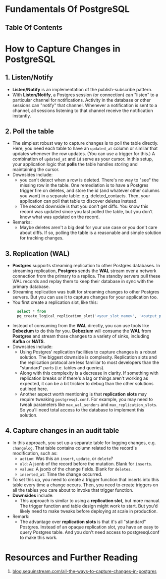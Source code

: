 # Fundamentals Of PostgreSQL

## Table Of Contents

# How to Capture Changes in PostgreSQL

## 1. Listen/Notify

- **Listen/Notify** is an implementation of the publish-subscribe pattern.
- With **Listen/Notify**, a Postgres session (or connection) can "listen" to a particular channel for notifications. Activity in the database or other sessions can "notify" that channel. Whenever a notification is sent to a channel, all sessions listening to that channel receive the notification instantly.

## 2. Poll the table

- The simplest robust way to capture changes is to poll the table directly. Here, you need each table to have an `updated_at` column or similar that updates whenever the row updates. (You can use a trigger for this.) A combination of `updated_at` and `id` serve as your cursor. In this setup, your application logic that **polls** the table handles storing and maintaining the cursor.
- Downsides include:
  - you can't detect when a row is deleted. There's no way to "see" the missing row in the table. One remediation is to have a Postgres trigger fire on deletes, and store the id (and whatever other columns you want) in a separate table: e.g. deleted_contacts. Then, your application can poll that table to discover deletes instead.
  - The second downside is that you don't get diffs. You know this record was updated since you last polled the table, but you don't know what was updated on the record.
- Remarks:
  - Maybe deletes aren't a big deal for your use case or you don't care about diffs. If so, polling the table is a reasonable and simple solution for tracking changes.

## 3. Replication (WAL)

- **Postgres** supports streaming replication to other Postgres databases. In streaming replication, **Postgres** sends the **WAL** stream over a network connection from the primary to a replica. The standby servers pull these WAL records and replay them to keep their database in sync with the primary database.
- Streaming replication was built for streaming changes to other Postgres servers. But you can use it to capture changes for your application too.
- You first create a replication slot, like this:
  ```sql
    select * from
    pg_create_logical_replication_slot('<your_slot_name>', '<output_plugin>');
  ```
- Instead of consuming from the **WAL** directly, you can use tools like **Debezium** to do this for you. **Debezium** will consume the **WAL** from **Postgres** and stream those changes to a variety of sinks, including **Kafka** or **NATS**.
- Downsides include:
  - Using Postgres' replication facilities to capture changes is a robust solution. The biggest downside is complexity. Replication slots and the replication protocol are less familiar to most developers than the "standard" parts (i.e. tables and queries).
  - Along with this complexity is a decrease in clarity. If something with replication breaks or if there's a lag or things aren't working as expected, it can be a bit trickier to debug than the other solutions outlined here.
  - Another aspect worth mentioning is that **replication slots** may require tweaking `postgresql.conf`. For example, you may need to tweak parameters like `max_wal_senders` and `max_replication_slots`. So you'll need total access to the database to implement this solution.

## 4. Capture changes in an audit table

- In this approach, you set up a separate table for logging changes, e.g. `changelog`. That table contains column related to the record's modification, such as:
  - `action`: Was this an `insert`, `update`, or `delete`?
  - `old`: A jsonb of the record before the mutation. Blank for `inserts`.
  - `values`: A jsonb of the change fields. Blank for `deletes`.
  - `inserted_at`: Time the change occurred.
- To set this up, you need to create a trigger function that inserts into this table every time a change occurs. Then, you need to create triggers on all the tables you care about to invoke that trigger function.
- **Downsides** include:
  - This approach is similar to using a **replication slot**, but more manual. The trigger function and table design might work to start. But you'd likely need to make tweaks before deploying at scale in production.
- Remark:
  - The advantage over **replication slots** is that it's all "standard" Postgres. Instead of an opaque replication slot, you have an easy to query Postgres table. And you don't need access to postgresql.conf to make this work.

# Resources and Further Reading
1. [blog.sequinstream.com/all-the-ways-to-capture-changes-in-postgres](https://blog.sequinstream.com/all-the-ways-to-capture-changes-in-postgres/?ref=dailydev)